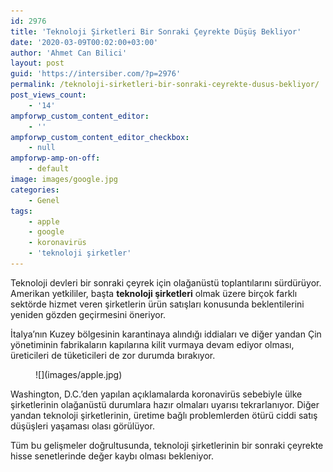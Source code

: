 ```yaml
---
id: 2976
title: 'Teknoloji Şirketleri Bir Sonraki Çeyrekte Düşüş Bekliyor'
date: '2020-03-09T00:02:00+03:00'
author: 'Ahmet Can Bilici'
layout: post
guid: 'https://intersiber.com/?p=2976'
permalink: /teknoloji-sirketleri-bir-sonraki-ceyrekte-dusus-bekliyor/
post_views_count:
    - '14'
ampforwp_custom_content_editor:
    - ''
ampforwp_custom_content_editor_checkbox:
    - null
ampforwp-amp-on-off:
    - default
image: images/google.jpg
categories:
    - Genel
tags:
    - apple
    - google
    - koronavirüs
    - 'teknoloji şirketler'
---
```


Teknoloji devleri bir sonraki çeyrek için olağanüstü toplantılarını sürdürüyor. Amerikan yetkililer, başta **teknoloji şirketleri** olmak üzere birçok farklı sektörde hizmet veren şirketlerin ürün satışları konusunda beklentilerini yeniden gözden geçirmesini öneriyor.

İtalya’nın Kuzey bölgesinin karantinaya alındığı iddiaları ve diğer yandan Çin yönetiminin fabrikaların kapılarına kilit vurmaya devam ediyor olması, üreticileri de tüketicileri de zor durumda bırakıyor.

<figure class="wp-block-image size-large">![](images/apple.jpg)</figure>Washington, D.C.’den yapılan açıklamalarda koronavirüs sebebiyle ülke şirketlerinin olağanüstü durumlara hazır olmaları uyarısı tekrarlanıyor. Diğer yandan teknoloji şirketlerinin, üretime bağlı problemlerden ötürü ciddi satış düşüşleri yaşaması olası görülüyor.

Tüm bu gelişmeler doğrultusunda, teknoloji şirketlerinin bir sonraki çeyrekte hisse senetlerinde değer kaybı olması bekleniyor.